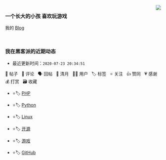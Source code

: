 <img align='right' src='https://github-readme-stats.vercel.app/api?username=1nfsr&show_icons=true&&hide=["contribs","issues","stars"]&&hide_border=true&&hide_title=true' />

### 一个长大的小孩 喜欢玩游戏 
我的 [Blog](https://infsr.me)

<br />

<!--events start -->

### 我在黑客派的近期动态

 - 最近更新时间：`2020-07-23 20:34:51`

📝 帖子 &nbsp; 💬 评论 &nbsp; 🗣 回帖 &nbsp; 🌙 清月 &nbsp; 👨‍💻 用户 &nbsp; 🏷️ 标签 &nbsp; ⭐️ 关注 &nbsp; 👍 赞同 &nbsp; 💗 感谢 &nbsp; 💰 打赏 &nbsp; 🗃 收藏

* ⭐️🏷️ [PHP](https://hacpai.com/tag/php)

  > 
* ⭐️🏷️ [Python](https://hacpai.com/tag/python)

  > 
* ⭐️🏷️ [Linux](https://hacpai.com/tag/linux)

  > 
* ⭐️🏷️ [开源](https://hacpai.com/tag/opensource)

  > 
* ⭐️🏷️ [游戏](https://hacpai.com/tag/game)

  > 
* ⭐️🏷️ [GitHub](https://hacpai.com/tag/github)

  > 


<!--events end -->
